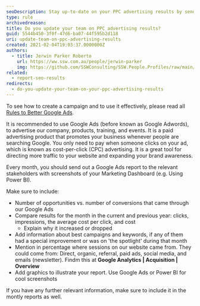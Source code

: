 ```yaml
---
seoDescription: Stay up-to-date on your PPC advertising results by sending regular reports to your team, highlighting key metrics, and using visuals to illustrate performance.
type: rule
archivedreason:
title: Do you update your team on PPC advertising results?
guid: 5544b450-3f0f-47d6-ba07-44f595b2d118
uri: update-team-on-ppc-advertising-results
created: 2021-02-04T19:03:37.0000000Z
authors:
  - title: Jerwin Parker Roberto
    url: https://ww.ssw.com.au/people/jerwin-parker
    img: https://github.com/SSWConsulting/SSW.People.Profiles/raw/main/Jerwin-Parker/Images/Jerwin-Parker-Profile.jpg
related:
  - report-seo-results
redirects:
  - do-you-update-your-team-on-your-ppc-advertising-results
---
```


To see how to create a campaign and to use it effectively, please read all [Rules to Better Google Ads](/rules-to-better-google-ads).

It is recommended to use Google Ads (before known as Google Adwords), to advertise our company, products, training, and events. It is a paid advertising product that promotes your business whenever people are searching Google. You only need to pay when someone clicks on your ad, which is known as cost-per-click (CPC) advertising. It is a great tool for directing more traffic to your website and expanding your brand awareness.

<!--endintro-->

Every month, you should send out a Google Ads report to the relevant stakeholders with screenshots of your Marketing Dashboard (e.g. Using Power BI).

Make sure to include:

- Number of opportunities vs. number of conversions that came through our Google Ads
- Compare results for the month in the current and previous year: clicks, impressions, the average cost per click, and cost
  - Explain why it increased or dropped
- Add information about best campaigns and keywords, if any of them had a special improvement or was on 'the spotlight' during that month
- Mention in percentage where sessions on our website came from. They could come from: Direct, organic, referral, paid ads, social media, and emails (newsletter). Findm this at **Google Analytics | Acquisition | Overview**
- Add graphics to illustrate your report. Use Google Ads or Power BI for cool screenshots

If you have any further relevant information, make sure to include it in the montly reports as well.
